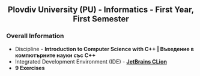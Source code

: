 <h2 align="center">Plovdiv University (PU) - Informatics - First Year, First Semester</h2>

### Overall Information
* Discipline - **Introduction to Computer Science with C++ | Въведение в компютърните науки със C++**
* Integrated Development Environment (IDE) - [**JetBrains CLion**](https://www.jetbrains.com/clion/)
* **9 Exercises**
